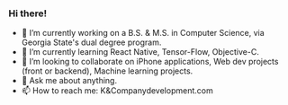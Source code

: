 ### Hi there!
- 🔭 I’m currently working on a B.S. & M.S. in Computer Science, via Georgia State's dual degree program.
- 🌱 I’m currently learning React Native, Tensor-Flow, Objective-C.
- 👯 I’m looking to collaborate on iPhone applications, Web dev projects (front or backend), Machine learning projects. 
- 💬 Ask me about anything. 
- 📫 How to reach me: K&Companydevelopment.com

<!-- 
**egrep6021ad/egrep6021ad** is a ✨ _special_ ✨ repository because its `README.md` (this file) appears on your GitHub profile.

Here are some ideas to get you started:

- 🔭 I’m currently working on both a B.S. and an M.S. in Computer Science via Geogria States dual degree program.
- 🌱 I’m currently learning React Native, Tensor Flow, Objective C 
- 👯 I’m looking to collaborate on iPhone applications, Web "apps", Machine learning projects. 
- 💬 Ask me about anything. 
- 📫 How to reach me: K&Companydevelopment.com
- 😄 Pronouns: He / Him 

-->
